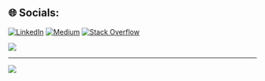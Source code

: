 
## 🌐 Socials:
[![LinkedIn](https://img.shields.io/badge/LinkedIn-%230077B5.svg?logo=linkedin&logoColor=white)](https://linkedin.com/in/dwisulfahnur) [![Medium](https://img.shields.io/badge/Medium-12100E?logo=medium&logoColor=white)](https://medium.com/@dwisulfahnur) [![Stack Overflow](https://img.shields.io/badge/-Stackoverflow-FE7A16?logo=stack-overflow&logoColor=white)](https://stackoverflow.com/users/7026482) 


![](https://github-readme-stats.vercel.app/api/top-langs/?username=dwisulfahnur&theme=light&hide_border=false&include_all_commits=false&count_private=false&layout=compact)

---
[![](https://visitcount.itsvg.in/api?id=dwisulfahnur&icon=0&color=1)](https://visitcount.itsvg.in)
